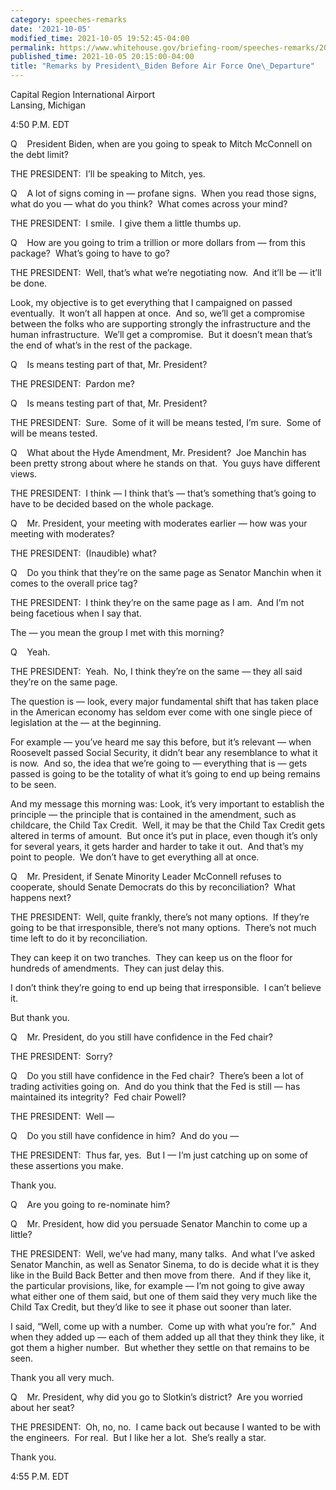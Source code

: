 ```yaml
---
category: speeches-remarks
date: '2021-10-05'
modified_time: 2021-10-05 19:52:45-04:00
permalink: https://www.whitehouse.gov/briefing-room/speeches-remarks/2021/10/05/remarks-by-president-biden-before-air-force-one-departure-7/
published_time: 2021-10-05 20:15:00-04:00
title: "Remarks by President\_Biden Before Air Force One\_Departure"
---
```

 
Capital Region International Airport  
Lansing, Michigan

4:50 P.M. EDT

Q    President Biden, when are you going to speak to Mitch McConnell on
the debt limit?

THE PRESIDENT:  I’ll be speaking to Mitch, yes.

Q    A lot of signs coming in — profane signs.  When you read those
signs, what do you — what do you think?  What comes across your mind?

THE PRESIDENT:  I smile.  I give them a little thumbs up. 

Q    How are you going to trim a trillion or more dollars from — from
this package?  What’s going to have to go?

THE PRESIDENT:  Well, that’s what we’re negotiating now.  And it’ll be —
it’ll be done. 

Look, my objective is to get everything that I campaigned on passed
eventually.  It won’t all happen at once.  And so, we’ll get a
compromise between the folks who are supporting strongly the
infrastructure and the human infrastructure.  We’ll get a compromise. 
But it doesn’t mean that’s the end of what’s in the rest of the package.

Q    Is means testing part of that, Mr. President?

THE PRESIDENT:  Pardon me?

Q    Is means testing part of that, Mr. President? 

THE PRESIDENT:  Sure.  Some of it will be means tested, I’m sure.  Some
of will be means tested.

Q    What about the Hyde Amendment, Mr. President?  Joe Manchin has been
pretty strong about where he stands on that.  You guys have different
views.

THE PRESIDENT:  I think — I think that’s — that’s something that’s going
to have to be decided based on the whole package.

Q    Mr. President, your meeting with moderates earlier — how was your
meeting with moderates? 

THE PRESIDENT:  (Inaudible) what?

Q    Do you think that they’re on the same page as Senator Manchin when
it comes to the overall price tag?

THE PRESIDENT:  I think they’re on the same page as I am.  And I’m not
being facetious when I say that.

The — you mean the group I met with this morning?

Q    Yeah.

THE PRESIDENT:  Yeah.  No, I think they’re on the same — they all said
they’re on the same page.

The question is — look, every major fundamental shift that has taken
place in the American economy has seldom ever come with one single piece
of legislation at the — at the beginning. 

For example — you’ve heard me say this before, but it’s relevant — when
Roosevelt passed Social Security, it didn’t bear any resemblance to what
it is now.  And so, the idea that we’re going to — everything that is —
gets passed is going to be the totality of what it’s going to end up
being remains to be seen.

And my message this morning was: Look, it’s very important to establish
the principle — the principle that is contained in the amendment, such
as childcare, the Child Tax Credit.  Well, it may be that the Child Tax
Credit gets altered in terms of amount.  But once it’s put in place,
even though it’s only for several years, it gets harder and harder to
take it out.  And that’s my point to people.  We don’t have to get
everything all at once.

Q    Mr. President, if Senate Minority Leader McConnell refuses to
cooperate, should Senate Democrats do this by reconciliation?  What
happens next?

THE PRESIDENT:  Well, quite frankly, there’s not many options.  If
they’re going to be that irresponsible, there’s not many options. 
There’s not much time left to do it by reconciliation. 

They can keep it on two tranches.  They can keep us on the floor for
hundreds of amendments.  They can just delay this.

I don’t think they’re going to end up being that irresponsible.  I can’t
believe it. 

But thank you.

Q    Mr. President, do you still have confidence in the Fed chair?

THE PRESIDENT:  Sorry?  
  
Q    Do you still have confidence in the Fed chair?  There’s been a lot
of trading activities going on.  And do you think that the Fed is still
— has maintained its integrity?  Fed chair Powell? 

THE PRESIDENT:  Well —

Q    Do you still have confidence in him?  And do you —

THE PRESIDENT:  Thus far, yes.  But I — I’m just catching up on some of
these assertions you make. 

Thank you.

Q    Are you going to re-nominate him?

Q    Mr. President, how did you persuade Senator Manchin to come up a
little?

THE PRESIDENT:  Well, we’ve had many, many talks.  And what I’ve asked
Senator Manchin, as well as Senator Sinema, to do is decide what it is
they like in the Build Back Better and then move from there.  And if
they like it, the particular provisions, like, for example — I’m not
going to give away what either one of them said, but one of them said
they very much like the Child Tax Credit, but they’d like to see it
phase out sooner than later. 

I said, “Well, come up with a number.  Come up with what you’re for.” 
And when they added up — each of them added up all that they think they
like, it got them a higher number.  But whether they settle on that
remains to be seen.

Thank you all very much.

Q    Mr. President, why did you go to Slotkin’s district?  Are you
worried about her seat?

THE PRESIDENT:  Oh, no, no.  I came back out because I wanted to be with
the engineers.  For real.  But I like her a lot.  She’s really a star.

Thank you.

4:55 P.M. EDT
